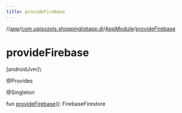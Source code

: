 ```yaml
---
title: provideFirebase
---
```

//[app](../../../index.html)/[com.ugisozols.shoppinglistapp.di](../index.html)/[AppModule](index.html)/[provideFirebase](provide-firebase.html)



# provideFirebase



[androidJvm]\




@Provides



@Singleton



fun [provideFirebase](provide-firebase.html)(): FirebaseFirestore




